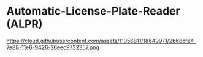 # Automatic-License-Plate-Reader (ALPR)

https://cloud.githubusercontent.com/assets/11056811/18649971/2b68cfe4-7e88-11e6-9426-26eec9732357.png
